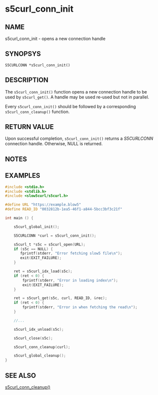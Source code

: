 # s5curl_conn_init

## NAME
s5curl_conn_init - opens a new connection handle

## SYNOPSYS
`S5CURLCONN *s5curl_conn_init()`

## DESCRIPTION
The `s5curl_conn_init()` function opens a new connection handle to be used by `s5curl_get()`. A handle may be used re-used but not in parallel.

Every `s5curl_conn_init()` should be followed by a corresponding `s5curl_conn_cleanup()` function.

## RETURN VALUE
Upon successful completion, `s5curl_conn_init()` returns a *S5CURLCONN* connection handle. Otherwise, NULL is returned.

## NOTES

## EXAMPLES
```c
#include <stdio.h>
#include <stdlib.h>
#include <slow5curl/s5curl.h>

#define URL "https://example.blow5"
#define READ_ID "0032812b-1ea5-46f1-a844-5bcc3bf3c21f"

int main () {

    s5curl_global_init();

    S5CURLCONN *curl = s5curl_conn_init();

    s5curl_t *s5c = s5curl_open(URL);
    if (s5c == NULL) {
       fprintf(stderr, "Error fetching slow5 file\n");
       exit(EXIT_FAILURE);
    }

    ret = s5curl_idx_load(s5c);
    if (ret < 0) {
        fprintf(stderr, "Error in loading index\n");
        exit(EXIT_FAILURE);
    }

    ret = s5curl_get(s5c, curl, READ_ID, &rec);
    if (ret < 0) {
        fprintf(stderr, "Error in when fetching the read\n");
    }

    //...

    s5curl_idx_unload(s5c);

    s5curl_close(s5c);

    s5curl_conn_cleanup(curl);

    s5curl_global_cleanup();
}
```

## SEE ALSO
[s5curl_conn_cleanup()](s5curl_conn_cleanup.md)